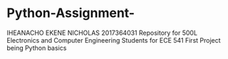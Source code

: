 # Python-Assignment-
IHEANACHO EKENE NICHOLAS 2017364031
Repository for 500L Electronics and Computer Engineering Students for ECE 541
First Project being Python basics
